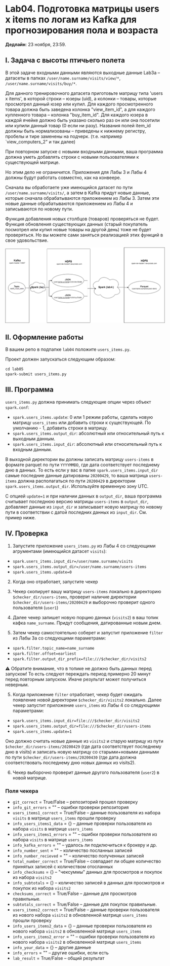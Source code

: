 # Lab04. Подготовка матрицы users x items по логам из Kafka для прогнозирования пола и возраста

**Дедлайн**: 23 ноября, 23:59.

## I. Задача с высоты птичьего полета

В этой задаче входными данными являются выходные данные Lab3a – датасеты в папках `/user/name.surname/visits/view/*`, `/user/name.surname/visits/buy/*`. 

Для данного тренировочного датасета приготовьте матрицу типа 'users x items', в которой строки – юзеры (uid), а колонки – товары, которые просмотрел данный юзер или купил. Для каждого просмотренного товара должна быть заведена колонка "view_item_id", а для каждого купленного товара – колонка "buy_item_id". Для каждого юзера в каждой ячейке должно быть указано сколько раз он или она посетили или купили данный товар (0 если ни разу). Названия полей item_id должны быть нормализованы – приведены к нижнему регистру, пробелы и тире заменены на подчерк. (т.е. например `view_computers_2" и так далее)

При повторном запуске с новыми входными данными, ваша программа должна уметь добавлять строки с новыми пользователями к существующей матрице. 

Но этим дело не ограничится. Приложения для Лабы 3 и Лабы 4 должны будут работать совместно, как на конвеере.

Сначала вы обработаете уже имеющийся датасет по пути `/user/name.surname/visits/`, а затем в Kafka придут новые данные, которые сначала обрабатываются приложением из Лабы 3. Затем эти новые данные обрабaтываются приложением из Лабы 4 и записываются по новому пути.

Функция добавления новых столбцов (товаров) проверяться не будет. Функция обновления существующих данных (старый покупатель посмотрел или купил новые товары на другой день) тоже не будет проверяться. Но вы можете сами заняться реализацией этих функций в свое удовольствие.

![Alt text](../images/img4.png?raw=true "Архитектура")


## II. Оформление работы

В вашем репо в подпапке `lab04` положите `users_items.py`.

Проект должен запускаться следующим образом:

```
cd lab05
spark-submit users_items.py 
```

## III. Программа

`users_items.py` должна принимать следующие опции через объект `spark.conf`:

* `spark.users_items.update`: 0 или 1 режим работы, сделать новую матрицу `users_items` или добавить строки к существующей. По умолчанию - 1, добавить строки в матрицу.
* `spark.users_items.output_dir`: абсолютный или относительный путь к выходным данным.
* `spark.users_items.input_dir`: абсолютный или относительный путь к входным данным. 

В выходной директории вы должны записать матрицу `users-items` в формате parquet по пути `YYYYMMDD`, где дата соответствует последнему дню в данных. То есть если у вас в папке `spark.users_items.input_dir` самые последние данные датированы `20200429`, то ваша матрица `users-items` должна располагаться по пути `20200429` в директории `spark.users_items.output_dir`. Используйте временную зону UTC.

С опцией `update=1` и при наличии данных в `output_dir`, ваша программа считывает последнюю версию матрицы `users-items` в `output_dir`, добавляет данные из `input_dir` и записывает новую матрицу по новому пути в соответствии с датой последних данных из `input_dir`. См. пример ниже.

## IV. Проверка

1. Запустите приложение `users_items.py` из Лабы 4 со следующими агрументами (имеющийся датасет `visits`): 
* `spark.users_items.input_dir=/user/name.surname/visits`
* `spark.users_items.output_dir=/user/name.surname/users-items`
* `spark.users_items.update=0`

2. Когда оно отработает, запустите чекер

3. Чекер скопирует вашу матрицу `users-items` локально в директорию `$checker_dir/users-items`, проверит наличие директории `$checker_dir/users-items/20200429` и выборочно проверит одного пользователя (`user1`)

4. Далее чекер запишет новую порцию данных (`visits2`) в ваш топик кафка `name_surname`. Придут сообщения, датированные новым днем.

5. Затем чекер самостоятельно соберет и запустит приложение `filter` из Лабы 3а со следующими параметрами:

* `spark.filter.topic_name=name_surname`
* `spark.filter.offset=earliest`
* `spark.filter.output_dir_prefix=file:///$checker_dir/visits2`

:warning: Обратите внимание, что в топике не должно быть данных перед запуском! То есть следуют переждать период примерно 20 минут перед повторным запуском. Иначе результат может получиться неверным.

5. Когда приложение `filter` отработает, чекер будет ожидать появление новой директории `$checker_dir/visits2` локально. Далее чекер запустит приложение `users_items` из Лабы 4 со следующими параметрами:

* `spark.users_items.input_dir=file:///$checker_dir/visits2`
* `spark.users_items.output_dir=file:///$checker_dir/users-items`
* `spark.users_items.update=1`

Оно должно считать новые данные из `visits2` и старую матрицу из пути `$checker_dir/users-items/20200429` (где дата соответствует последнему дню в visits) и записать новую матрицу со старыми+новыми данными по пути `$checker_dir/users-items/20200430` (где дата должна соответствовать последнему дню новых данных из visits2).

6. Чекер выборочно проверит данные другого пользователя (`user2`) в новой матрице.


### Поля чекера

* `git_correct` = True/False – репозиторий прошел проверку
* `info_git_errors` = "" – ошибки проверки репозитория
* `users_items1_correct` = True/False – данные пользователя из набора `visits` в матрице `users_items` прошли проверку
* `info_users_items1_data` = {} – данные проверки пользователя из набора `visits` в матрице `users_items`
* `info_users_items1_errors` = "" – ошибки проверки пользователя из набора `visits` в матрице `users_items`
* `info_kafka_errors` = "" – удалось ли подключиться к брокеру и др.
* `info_number_sent` = "" – количество посланных записей
* `info_number_recieved` = "" – количество полученных записей
* `total_number_correct` = True/False – совпадает ли общее количество принятых записей с количеством отосланных
* `info_checksums` = {} – "чексуммы" данных для просмотров и покупок из набора `visits2`
* `info_subtotals` = {} – количество записей в данных для просмотров и покупок из набора `visits2`
* `checksums_correct` = True/False – данные для просмотров правильные.
* `subtotals_correct` = True/False – данные для покупок правильные.
* `users_items2_correct` = True/False – данные проверки пользователя из нового набора `visits2` в обновленной матрице `users_items` прошли проверку
* `info_users_items2_data` = {} – данные проверки пользователя из нового набора `visits2` в обновленной матрице `users_items`
* `info_users_items2_error` = "" – ошибки проверки пользователя из нового набора `visits2` в обновленной матрице `users_items`
* `info_your_data` = {} – другие данные
* `info_errors` = "" – другие ошибки, если есть
* `lab_result` = True/False – общий результат
